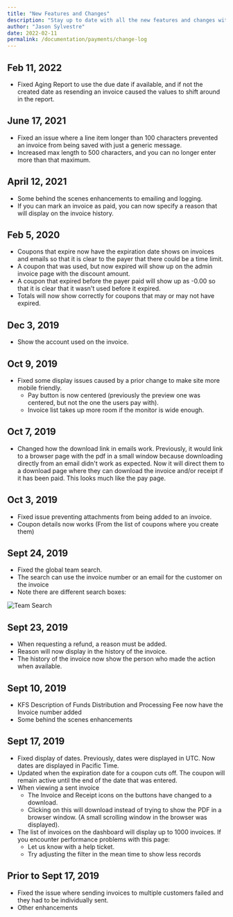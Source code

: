 ```yaml
---
title: "New Features and Changes"
description: "Stay up to date with all the new features and changes within Payments."
author: "Jason Sylvestre"
date: 2022-02-11
permalink: /documentation/payments/change-log
---
```


## Feb 11, 2022

- Fixed Aging Report to use the due date if available, and if not the created date as resending an invoice caused the values to shift around in the report.

## June 17, 2021

- Fixed an issue where a line item longer than 100 characters prevented an invoice from being saved with just a generic message.
- Increased max length to 500 characters, and you can no longer enter more than that maximum.

## April 12, 2021

- Some behind the scenes enhancements to emailing and logging.
- If you can mark an invoice as paid, you can now specify a reason that will display on the invoice history.

## Feb 5, 2020

- Coupons that expire now have the expiration date shows on invoices and emails so that it is clear to the payer that there could be a time limit.
- A coupon that was used, but now expired will show up on the admin invoice page with the discount amount.
- A coupon that expired before the payer paid will show up as -0.00 so that it is clear that it wasn't used before it expired.
- Totals will now show correctly for coupons that may or may not have expired.

## Dec 3, 2019

- Show the account used on the invoice.

## Oct 9, 2019

- Fixed some display issues caused by a prior change to make site more mobile friendly.
  - Pay button is now centered (previously the preview one was centered, but not the one the users pay with).
  - Invoice list takes up more room if the monitor is wide enough.

## Oct 7, 2019

- Changed how the download link in emails work. Previously, it would link to a browser page with the pdf in a small window because downloading directly from an email didn't work as expected. Now it will direct them to a download page where they can download the invoice and/or receipt if it has been paid. This looks much like the pay page.

## Oct 3, 2019

- Fixed issue preventing attachments from being added to an invoice.
- Coupon details now works (From the list of coupons where you create them)

## Sept 24, 2019

- Fixed the global team search.
- The search can use the invoice number or an email for the customer on the invoice
- Note there are different search boxes:

![Team Search](/payments/global-team-search.png "Key Serial Sorting")

## Sept 23, 2019

- When requesting a refund, a reason must be added.
- Reason will now display in the history of the invoice.
- The history of the invoice now show the person who made the action when available.

## Sept 10, 2019

- KFS Description of Funds Distribution and Processing Fee now have the Invoice number added
- Some behind the scenes enhancements

## Sept 17, 2019

- Fixed display of dates. Previously, dates were displayed in UTC. Now dates are displayed in Pacific Time.
- Updated when the expiration date for a coupon cuts off. The coupon will remain active until the end of the date that was entered.
- When viewing a sent invoice
  - The Invoice and Receipt icons on the buttons have changed to a download.
  - Clicking on this will download instead of trying to show the PDF in a browser window. (A small scrolling window in the browser was displayed).
- The list of invoices on the dashboard will display up to 1000 invoices. If you encounter performance problems with this page:
  - Let us know with a help ticket.
  - Try adjusting the filter in the mean time to show less records

## Prior to Sept 17, 2019

- Fixed the issue where sending invoices to multiple customers failed and they had to be individually sent.
- Other enhancements
